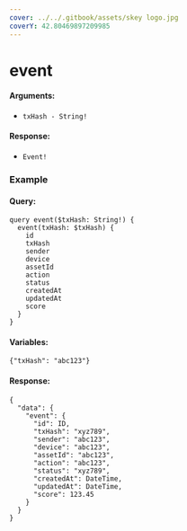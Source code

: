 ```yaml
---
cover: ../../.gitbook/assets/skey logo.jpg
coverY: 42.80469897209985
---
```


# event

#### Arguments:

* `txHash - String!`

#### Response:

* `Event!`

### Example

#### Query:

```
query event($txHash: String!) {
  event(txHash: $txHash) {
    id
    txHash
    sender
    device
    assetId
    action
    status
    createdAt
    updatedAt
    score
  }
}
```

#### Variables:

`{"txHash": "abc123"}`

#### Response:

```
{
  "data": {
    "event": {
      "id": ID,
      "txHash": "xyz789",
      "sender": "abc123",
      "device": "abc123",
      "assetId": "abc123",
      "action": "abc123",
      "status": "xyz789",
      "createdAt": DateTime,
      "updatedAt": DateTime,
      "score": 123.45
    }
  }
}
```
